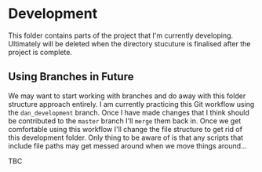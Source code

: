 # Development
This folder contains parts of the project that I'm currently developing. Ultimately will be deleted when the directory stucuture is finalised after the project is complete.  
## Using Branches in Future
We may want to start working with branches and do away with this folder structure approach entirely. I am currently practicing this Git workflow using the `dan_development` branch. Once I have made changes that I think should be contributed to the `master` branch I'll `merge` them back in. Once we get comfortable using this workflow I'll change the file structure to get rid of this development folder. Only thing to be aware of is that any scripts that include file paths may get messed around when we move things around...

TBC
